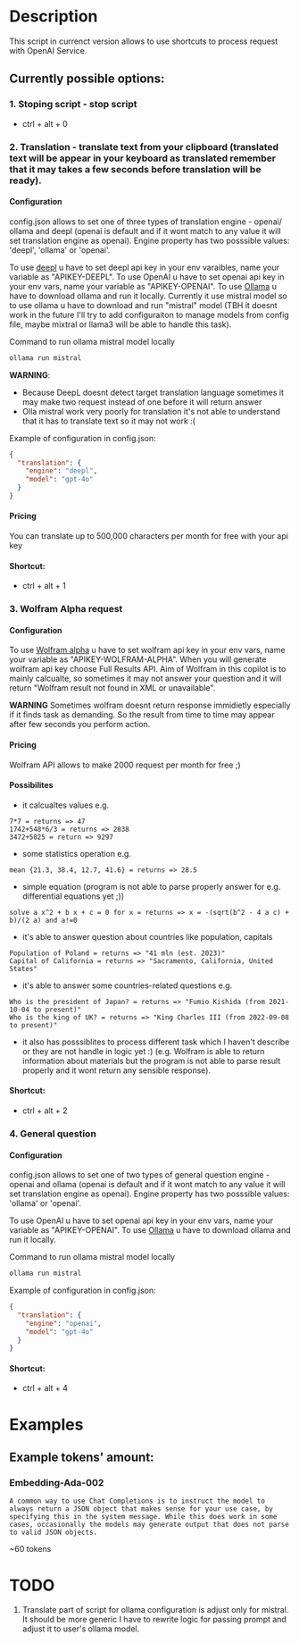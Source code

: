 # Description

This script in currenct version allows to use shortcuts to process request with OpenAI Service.

## Currently possible options:

### 1. Stoping script - stop script

- ctrl + alt + 0

### 2. Translation - translate text from your clipboard (translated text will be appear in your keyboard as translated remember that it may takes a few seconds before translation will be ready).

#### Configuration

config.json allows to set one of three types of translation engine - openai/ ollama and deepl (openai is default and if it wont match to any value it will set translation engine as openai). Engine property has two posssible values: 'deepl', 'ollama' or 'openai'.

To use [deepl](https://www.deepl.com/pl/your-account/keys) u have to set deepl api key in your env varaibles, name your variable as "APIKEY-DEEPL".
To use OpenAI u have to set openai api key in your env vars, name your variable as "APIKEY-OPENAI".
To use [Ollama](https://ollama.com/) u have to download ollama and run it locally. Currently it use mistral model so to use ollama u have to download and run "mistral" model (TBH it doesnt work in the future I'll try to add configuraiton to manage models from config file, maybe mixtral or llama3 will be able to handle this task).

Command to run ollama mistral model locally

```bash
ollama run mistral
```

**WARNING**:

- Because DeepL doesnt detect target translation language sometimes it may make two request instead of one before it will return answer
- Olla mistral work very poorly for translation it's not able to understand that it has to translate text so it may not work :(

Example of configuration in config.json:

```json
{
  "translation": {
    "engine": "deepl",
    "model": "gpt-4o"
  }
}
```

#### Pricing

You can translate up to 500,000 characters per month for free with your api key

#### Shortcut:

- ctrl + alt + 1

### 3. Wolfram Alpha request

#### Configuration

To use [Wolfram alpha](https://products.wolframalpha.com/api/documentation) u have to set wolfram api key in your env vars, name your variable as "APIKEY-WOLFRAM-ALPHA". When you will generate wolfram api key choose Full Results API. Aim of Wolfram in this copilot is to mainly calcualte, so sometimes it may not answer your question and it will return "Wolfram result not found in XML or unavailable".

**WARNING** Sometimes wolfram doesnt return response immidietly especially if it finds task as demanding. So the result from time to time may appear after few seconds you perform action.

#### Pricing

Wolfram API allows to make 2000 request per month for free ;)

#### Possibilites

- it calcualtes values e.g.

```plaintext
7*7 = returns => 47
1742+548*6/3 = returns => 2838
3472+5825 = return => 9297
```

- some statistics operation e.g.

```plaintext
mean {21.3, 38.4, 12.7, 41.6} = returns => 28.5
```

- simple equation (program is not able to parse properly answer for e.g. differential equations yet ;))

```
solve a x^2 + b x + c = 0 for x = returns => x = -(sqrt(b^2 - 4 a c) + b)/(2 a) and a!=0
```

- it's able to answer question about countries like population, capitals

```plaintext
Population of Poland = returns => "41 mln (est. 2023)"
Capital of California = returns => "Sacramento, California, United States"
```

- it's able to answer some countries-related questions e.g.

```plaintext
Who is the president of Japan? = returns => "Fumio Kishida (from 2021-10-04 to present)"
Who is the king of UK? = returns => "King Charles III (from 2022-09-08 to present)"
```

- it also has posssiblites to process different task which I haven't describe or they are not handle in logic yet :) (e.g. Wolfram is able to return information about materials but the program is not able to parse result properly and it wont return any sensible response).

#### Shortcut:

- ctrl + alt + 2

### 4. General question

#### Configuration

config.json allows to set one of two types of general question engine - openai and ollama (openai is default and if it wont match to any value it will set translation engine as openai). Engine property has two posssible values: 'ollama' or 'openai'.

To use OpenAI u have to set openai api key in your env vars, name your variable as "APIKEY-OPENAI".
To use [Ollama](https://ollama.com/) u have to download ollama and run it locally.

Command to run ollama mistral model locally

```bash
ollama run mistral
```

Example of configuration in config.json:

```json
{
  "translation": {
    "engine": "openai",
    "model": "gpt-4o"
  }
}
```

#### Shortcut:

- ctrl + alt + 4

# Examples

## Example tokens' amount:

### Embedding-Ada-002

```
A common way to use Chat Completions is to instruct the model to always return a JSON object that makes sense for your use case, by specifying this in the system message. While this does work in some cases, occasionally the models may generate output that does not parse to valid JSON objects.
```

~60 tokens

# TODO

1. Translate part of script for ollama configuration is adjust only for mistral. It should be more generic I have to rewrite logic for passing prompt and adjust it to user's ollama model.
